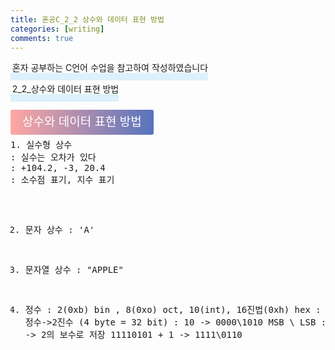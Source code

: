 ```yaml
---
title: 혼공C_2_2 상수와 데이터 표현 방법
categories: [writing] 
comments: true
---
```

<p><span style="border-bottom: 12px solid #dcf1fb; padding: 0 0 0 0.2em;">혼자 공부하는 C언어 수업을 참고하여 작성하였습니다</span></p>
<p><span style="border-bottom: 12px solid #dcf1fb; padding: 0 0 0 0.2em;">2_2_상수와 데이터 표현 방법</span></p>

<html lang="en">
<head>
    <meta charset="UTF-8">
    <title>정의</title>
</head>
<body>

<pre>
</pre>

<p><span style="background: linear-gradient(to right, #ffa7a3, #5673bd); padding: 0.43em 1em; font-size: 19px; border-radius: 3px; color: #ffffff;">상수와 데이터 표현 방법</span></p>
<pre>
1. 실수형 상수
: 실수는 오차가 있다
: +104.2, -3, 20.4
: 소수점 표기, 지수 표기

2. 문자 상수
: 'A'

3. 문자열 상수
: "APPLE"

4. 정수
: 2(0xb) bin , 8(0xo) oct, 10(int), 16진법(0xh) hex
: 정수->2진수 (4 byte = 32 bit)
: 10 -> 0000\1010
        MSB \ LSB
: -10 -> 2의 보수로 저장
        11110101 + 1
      -> 1111\0110
</pre>

</body>
</html>

